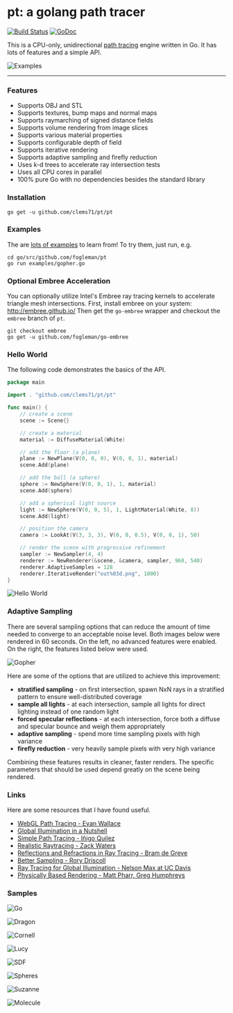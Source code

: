 # pt: a golang path tracer

[![Build Status](https://travis-ci.org/fogleman/pt.png?branch=master)](https://travis-ci.org/fogleman/pt) [![GoDoc](https://godoc.org/github.com/clems71/pt/pt?status.svg)](https://godoc.org/github.com/clems71/pt/pt)

This is a CPU-only, unidirectional [path tracing](http://en.wikipedia.org/wiki/Path_tracing) engine written in Go. It has lots of features and a simple API.

![Examples](http://i.imgur.com/BTaDLC3.png)

---

### Features

- Supports OBJ and STL
- Supports textures, bump maps and normal maps
- Supports raymarching of signed distance fields
- Supports volume rendering from image slices
- Supports various material properties
- Supports configurable depth of field
- Supports iterative rendering
- Supports adaptive sampling and firefly reduction
- Uses k-d trees to accelerate ray intersection tests
- Uses all CPU cores in parallel
- 100% pure Go with no dependencies besides the standard library

### Installation

    go get -u github.com/clems71/pt/pt

### Examples

The are [lots of examples](https://github.com/fogleman/pt/tree/master/examples) to learn from! To try them, just run, e.g.

    cd go/src/github.com/fogleman/pt
    go run examples/gopher.go

### Optional Embree Acceleration

You can optionally utilize Intel's Embree ray tracing kernels to accelerate triangle mesh intersections. First, install embree on your system: http://embree.github.io/ Then get the `go-embree` wrapper and checkout the `embree` branch of `pt`.

    git checkout embree
    go get -u github.com/fogleman/go-embree

### Hello World

The following code demonstrates the basics of the API.

```go
package main

import . "github.com/clems71/pt/pt"

func main() {
	// create a scene
	scene := Scene{}

	// create a material
	material := DiffuseMaterial(White)

	// add the floor (a plane)
	plane := NewPlane(V(0, 0, 0), V(0, 0, 1), material)
	scene.Add(plane)

	// add the ball (a sphere)
	sphere := NewSphere(V(0, 0, 1), 1, material)
	scene.Add(sphere)

	// add a spherical light source
	light := NewSphere(V(0, 0, 5), 1, LightMaterial(White, 8))
	scene.Add(light)

	// position the camera
	camera := LookAt(V(3, 3, 3), V(0, 0, 0.5), V(0, 0, 1), 50)

	// render the scene with progressive refinement
	sampler := NewSampler(4, 4)
	renderer := NewRenderer(&scene, &camera, sampler, 960, 540)
	renderer.AdaptiveSamples = 128
	renderer.IterativeRender("out%03d.png", 1000)
}
```

![Hello World](http://i.imgur.com/FyAmeMx.png)

### Adaptive Sampling

There are several sampling options that can reduce the amount of time needed to converge to an acceptable noise level. Both images below were rendered in 60 seconds. On the left, no advanced features were enabled. On the right, the features listed below were used.

![Gopher](http://i.imgur.com/nidccRU.png)

Here are some of the options that are utilized to achieve this improvement:

- **stratified sampling** - on first intersection, spawn NxN rays in a stratified pattern to ensure well-distributed coverage
- **sample all lights** - at each intersection, sample all lights for direct lighting instead of one random light
- **forced specular reflections** - at each intersection, force both a diffuse and specular bounce and weigh them appropriately
- **adaptive sampling** - spend more time sampling pixels with high variance
- **firefly reduction** - very heavily sample pixels with very high variance

Combining these features results in cleaner, faster renders. The specific parameters that should be used depend greatly on the scene being rendered.

### Links

Here are some resources that I have found useful.

- [WebGL Path Tracing - Evan Wallace](http://madebyevan.com/webgl-path-tracing/)
- [Global Illumination in a Nutshell](http://www.thepolygoners.com/tutorials/GIIntro/GIIntro.htm)
- [Simple Path Tracing - Iñigo Quilez](http://www.iquilezles.org/www/articles/simplepathtracing/simplepathtracing.htm)
- [Realistic Raytracing - Zack Waters](http://web.cs.wpi.edu/~emmanuel/courses/cs563/write_ups/zackw/realistic_raytracing.html)
- [Reflections and Refractions in Ray Tracing - Bram de Greve](http://graphics.stanford.edu/courses/cs148-10-summer/docs/2006--degreve--reflection_refraction.pdf)
- [Better Sampling - Rory Driscoll](http://www.rorydriscoll.com/2009/01/07/better-sampling/)
- [Ray Tracing for Global Illumination - Nelson Max at UC Davis](https://www.youtube.com/playlist?list=PLslgisHe5tBPckSYyKoU3jEA4bqiFmNBJ)
- [Physically Based Rendering - Matt Pharr, Greg Humphreys](http://www.amazon.com/Physically-Based-Rendering-Second-Edition/dp/0123750792)

### Samples

![Go](http://i.imgur.com/LMNUoaM.jpg)

![Dragon](https://www.michaelfogleman.com/static/gallery/out1000c.png)

![Cornell](https://www.michaelfogleman.com/static/gallery/853.png)

![Lucy](https://www.michaelfogleman.com/static/gallery/756b.png)

![SDF](https://www.michaelfogleman.com/static/gallery/470d.png)

![Spheres](https://www.michaelfogleman.com/static/gallery/dof.png)

![Suzanne](http://i.imgur.com/iw32US1.png)

![Molecule](https://www.michaelfogleman.com/static/gallery/600d.png)
